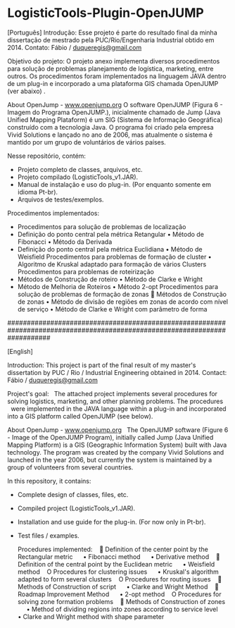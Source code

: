 # LogisticTools-Plugin-OpenJUMP

[Português]
Introdução:
Esse projeto é parte do resultado final da minha dissertação de mestrado pela PUC/Rio/Engenharia Industrial obtido em 2014.
Contato: Fábio / duqueregis@gmail.com

Objetivo do projeto:
  O projeto anexo implementa diversos procedimentos para solução de problemas planejamento de logística, marketing, entre outros. Os procedimentos 
  foram implementados na linguagem JAVA dentro de um plug-in e incorporado a uma plataforma GIS chamada OpenJUMP (ver abaixo) .

About OpenJump - www.openjump.org
  O software OpenJUMP (Figura 6 - Imagem do Programa OpenJUMP.), inicialmente chamado de Jump (Java Unified Mapping Plataform) é um SIG (Sistema de Informação Geográfica) construído com a tecnologia Java. O programa foi criado pela empresa Vivid Solutions e lançado no ano de 2006, mas atualmente o sistema é mantido por um grupo de voluntários de vários países.

Nesse repositório, contém:
- Projeto completo de classes, arquivos, etc. 
- Projeto compilado (LogisticTools_v1.JAR). 
- Manual de instalação e uso do plug-in. (Por enquanto somente em idioma Pt-br).
- Arquivos de testes/exemplos.

Procedimentos implementados:

  -	Procedimentos para solução de problemas de localização
  -	Definição do ponto central pela métrica Retangular
    •	Método de Fibonacci
    •	Método da Derivada
  -	Definição do ponto central pela métrica Euclidiana
    •	Método de Weisfield
  Procedimentos para problemas de formação de cluster
    •	Algoritmo de Kruskal adaptado para formação de vários Clusters
  Procedimentos para problemas de roteirização
  -	Métodos de Construção de roteiro
    •	Método de Clarke e Wright
  -	Método de Melhoria de Roteiros
    •	Método 2-opt
  Procedimentos para solução de problemas de formação de zonas
  	Métodos de Construção de zonas 
    •	Método de divisão de regiões em zonas de acordo com nível de serviço
    •	Método de Clarke e Wright com parâmetro de forma


###########################################################################################################################

[English]

Introduction:
This project is part of the final result of my master's dissertation by PUC / Rio / Industrial Engineering obtained in 2014.
Contact: Fábio / duqueregis@gmail.com

Project's goal:
  The attached project implements several procedures for solving logistics, marketing, and other planning problems. The procedures
  were implemented in the JAVA language within a plug-in and incorporated into a GIS platform called OpenJUMP (see below).

About OpenJump - www.openjump.org
  The OpenJUMP software (Figure 6 - Image of the OpenJUMP Program), initially called Jump (Java Unified Mapping Platform) is a GIS (Geographic Information System) built with Java technology. The program was created by the company Vivid Solutions and launched in the year 2006, but currently the system is maintained by a group of volunteers from several countries.

In this repository, it contains:
- Complete design of classes, files, etc.
- Compiled project (LogisticTools_v1.JAR).
- Installation and use guide for the plug-in. (For now only in Pt-br).
- Test files / examples.

  Procedures implemented:
    Definition of the center point by the Rectangular metric
     • Fibonacci method
     • Derivative method
    Definition of the central point by the Euclidean metric
     • Weisfield method
   O Procedures for clustering issues
     • Kruskal's algorithm adapted to form several clusters
   O Procedures for routing issues
    Methods of Construction of script
     • Clarke and Wright Method
    Roadmap Improvement Method
     • 2-opt method
   O Procedures for solving zone formation problems
    Methods of Construction of zones
     • Method of dividing regions into zones according to service level
     • Clarke and Wright method with shape parameter
